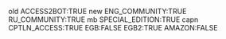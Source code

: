 old
ACCESS2BOT:TRUE
new
ENG_COMMUNITY:TRUE
RU_COMMUNITY:TRUE
mb
SPECIAL_EDITION:TRUE
capn
CPTLN_ACCESS:TRUE
EGB:FALSE
EGB2:TRUE
AMAZON:FALSE
